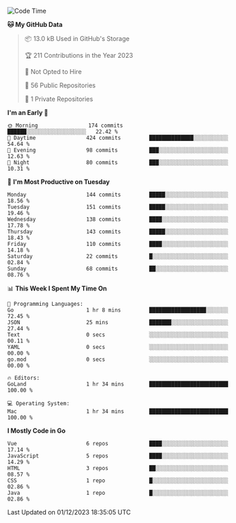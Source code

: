 <!--START_SECTION:waka-->
![Code Time](http://img.shields.io/badge/Code%20Time-922%20hrs%2051%20mins-blue)

**🐱 My GitHub Data** 

> 📦 13.0 kB Used in GitHub's Storage 
 > 
> 🏆 211 Contributions in the Year 2023
 > 
> 🚫 Not Opted to Hire
 > 
> 📜 56 Public Repositories 
 > 
> 🔑 1 Private Repositories 
 > 
**I'm an Early 🐤** 

```text
🌞 Morning                174 commits         ██████░░░░░░░░░░░░░░░░░░░   22.42 % 
🌆 Daytime                424 commits         ██████████████░░░░░░░░░░░   54.64 % 
🌃 Evening                98 commits          ███░░░░░░░░░░░░░░░░░░░░░░   12.63 % 
🌙 Night                  80 commits          ███░░░░░░░░░░░░░░░░░░░░░░   10.31 % 
```
📅 **I'm Most Productive on Tuesday** 

```text
Monday                   144 commits         █████░░░░░░░░░░░░░░░░░░░░   18.56 % 
Tuesday                  151 commits         █████░░░░░░░░░░░░░░░░░░░░   19.46 % 
Wednesday                138 commits         ████░░░░░░░░░░░░░░░░░░░░░   17.78 % 
Thursday                 143 commits         █████░░░░░░░░░░░░░░░░░░░░   18.43 % 
Friday                   110 commits         ████░░░░░░░░░░░░░░░░░░░░░   14.18 % 
Saturday                 22 commits          █░░░░░░░░░░░░░░░░░░░░░░░░   02.84 % 
Sunday                   68 commits          ██░░░░░░░░░░░░░░░░░░░░░░░   08.76 % 
```


📊 **This Week I Spent My Time On** 

```text
💬 Programming Languages: 
Go                       1 hr 8 mins         ██████████████████░░░░░░░   72.45 % 
JSON                     25 mins             ███████░░░░░░░░░░░░░░░░░░   27.44 % 
Text                     0 secs              ░░░░░░░░░░░░░░░░░░░░░░░░░   00.11 % 
YAML                     0 secs              ░░░░░░░░░░░░░░░░░░░░░░░░░   00.00 % 
go.mod                   0 secs              ░░░░░░░░░░░░░░░░░░░░░░░░░   00.00 % 

🔥 Editors: 
GoLand                   1 hr 34 mins        █████████████████████████   100.00 % 

💻 Operating System: 
Mac                      1 hr 34 mins        █████████████████████████   100.00 % 
```

**I Mostly Code in Go** 

```text
Vue                      6 repos             ████░░░░░░░░░░░░░░░░░░░░░   17.14 % 
JavaScript               5 repos             ████░░░░░░░░░░░░░░░░░░░░░   14.29 % 
HTML                     3 repos             ██░░░░░░░░░░░░░░░░░░░░░░░   08.57 % 
CSS                      1 repo              █░░░░░░░░░░░░░░░░░░░░░░░░   02.86 % 
Java                     1 repo              █░░░░░░░░░░░░░░░░░░░░░░░░   02.86 % 
```




 Last Updated on 01/12/2023 18:35:05 UTC
<!--END_SECTION:waka-->
